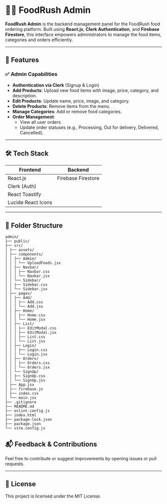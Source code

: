 # 👨‍💻 FoodRush Admin

**FoodRush Admin** is the backend management panel for the FoodRush food ordering platform. Built using **React.js**, **Clerk Authentication**, and **Firebase Firestore**, this interface empowers administrators to manage the food items, categories and orders efficiently.

---

## 🚀 Features

### ✅ Admin Capabilities
- **Authentication via Clerk** (Signup & Login)
- **Add Products**: Upload new food items with image, price, category, and description.
- **Edit Products**: Update name, price, image, and category.
- **Delete Products**: Remove items from the menu.
- **Manage Categories**: Add or remove food categories.
- **Order Management**: 
  - View all user orders.
  - Update order statuses (e.g., Processing, Out for delivery, Delivered, Cancelled).

---

## 🛠️ Tech Stack

| Frontend           | Backend            |
|--------------------|--------------------|
| React.js           | Firebase Firestore |
| Clerk (Auth)       |                    |
| React Toastify     |                    |
| Lucide React Icons |                    |

---

## 📁 Folder Structure
```
admin/
├── public/
├── src/
│ ├── assets/
│ ├── components/
│ │ ├── Admin/
│ │ │ └── UploadFoods.jsx
│ │ ├── Navbar/
│ │ │ ├── Navbar.css
│ │ │ └── Navbar.jsx
│ │ └── Sidebar/
│ │ ├── Sidebar.css
│ │ └── Sidebar.jsx
│ ├── pages/
│ │ ├── Add/
│ │ │ ├── Add.css
│ │ │ └── Add.jsx
│ │ ├── Home/
│ │ │ ├── Home.css
│ │ │ └── Home.jsx
│ │ ├── List/
│ │ │ ├── EditModal.css
│ │ │ ├── EditModal.jsx
│ │ │ ├── List.css
│ │ │ └── List.jsx
│ │ ├── Login/
│ │ │ ├── Login.css
│ │ │ └── Login.jsx
│ │ ├── Orders/
│ │ │ ├── Orders.css
│ │ │ └── Orders.jsx
│ │ └── SignUp/
│ │ ├── SignUp.css
│ │ └── SignUp.jsx
│ ├── App.jsx
│ ├── firebase.js
│ ├── index.css
│ └── main.jsx
├── .gitignore
├── README.md
├── eslint.config.js
├── index.html
├── package-lock.json
├── package.json
└── vite.config.js
```

## 📬 Feedback & Contributions
Feel free to contribute or suggest improvements by opening issues or pull requests.

---

## 📄 License
This project is licensed under the MIT License.

